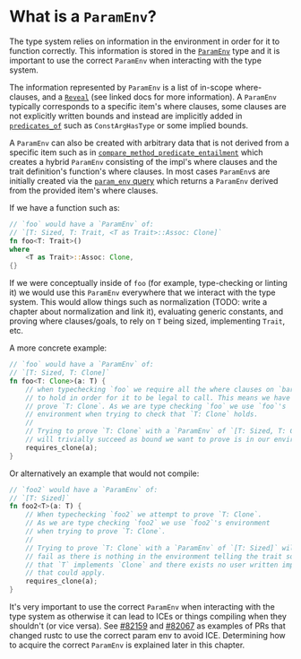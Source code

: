 
# What is a `ParamEnv`?

The type system relies on information in the environment in order for it to function correctly. This information is stored in the [`ParamEnv`][pe] type and it is important to use the correct `ParamEnv` when interacting with the type system.

The information represented by `ParamEnv` is a list of in-scope where-clauses, and a [`Reveal`][reveal] (see linked docs for more information). A `ParamEnv` typically corresponds to a specific item's where clauses, some clauses are not explicitly written bounds and instead are implicitly added in [`predicates_of`][predicates_of] such as `ConstArgHasType` or some implied bounds.

A `ParamEnv` can also be created with arbitrary data that is not derived from a specific item such as in [`compare_method_predicate_entailment`][method_pred_entailment] which creates a hybrid `ParamEnv` consisting of the impl's where clauses and the trait definition's function's where clauses. In most cases `ParamEnv`s are initially created via the [`param_env` query][query] which returns a `ParamEnv` derived from the provided item's where clauses.

If we have a function such as:
```rust
// `foo` would have a `ParamEnv` of:
// `[T: Sized, T: Trait, <T as Trait>::Assoc: Clone]`
fn foo<T: Trait>()
where
    <T as Trait>::Assoc: Clone,
{}
```
If we were conceptually inside of `foo` (for example, type-checking or linting it) we would use this `ParamEnv` everywhere that we interact with the type system. This would allow things such as normalization (TODO: write a chapter about normalization and link it), evaluating generic constants, and proving where clauses/goals, to rely on `T` being sized, implementing `Trait`, etc.

A more concrete example:
```rust
// `foo` would have a `ParamEnv` of:
// `[T: Sized, T: Clone]`
fn foo<T: Clone>(a: T) {
    // when typechecking `foo` we require all the where clauses on `bar`
    // to hold in order for it to be legal to call. This means we have to
    // prove `T: Clone`. As we are type checking `foo` we use `foo`'s
    // environment when trying to check that `T: Clone` holds.
    //
    // Trying to prove `T: Clone` with a `ParamEnv` of `[T: Sized, T: Clone]`
    // will trivially succeed as bound we want to prove is in our environment.
    requires_clone(a);
}
```

Or alternatively an example that would not compile:
```rust
// `foo2` would have a `ParamEnv` of:
// `[T: Sized]`
fn foo2<T>(a: T) {
    // When typechecking `foo2` we attempt to prove `T: Clone`.
    // As we are type checking `foo2` we use `foo2`'s environment
    // when trying to prove `T: Clone`.
    //
    // Trying to prove `T: Clone` with a `ParamEnv` of `[T: Sized]` will
    // fail as there is nothing in the environment telling the trait solver
    // that `T` implements `Clone` and there exists no user written impl
    // that could apply.
    requires_clone(a);
}
```

It's very important to use the correct `ParamEnv` when interacting with the type system as otherwise it can lead to ICEs or things compiling when they shouldn't (or vice versa). See [#82159](https://github.com/rust-lang/rust/pull/82159) and [#82067](https://github.com/rust-lang/rust/pull/82067) as examples of PRs that changed rustc to use the correct param env to avoid ICE. Determining how to acquire the correct `ParamEnv` is explained later in this chapter.

[predicates_of]: https://doc.rust-lang.org/nightly/nightly-rustc/rustc_hir_analysis/collect/predicates_of/fn.predicates_of.html
[method_pred_entailment]: https://doc.rust-lang.org/nightly/nightly-rustc/rustc_hir_analysis/check/compare_impl_item/fn.compare_method_predicate_entailment.html
[pe]: https://doc.rust-lang.org/nightly/nightly-rustc/rustc_middle/ty/struct.ParamEnv.html
[query]: https://doc.rust-lang.org/nightly/nightly-rustc/rustc_middle/ty/context/struct.TyCtxt.html#method.param_env
[reveal]: https://doc.rust-lang.org/nightly/nightly-rustc/rustc_infer/traits/enum.Reveal.html